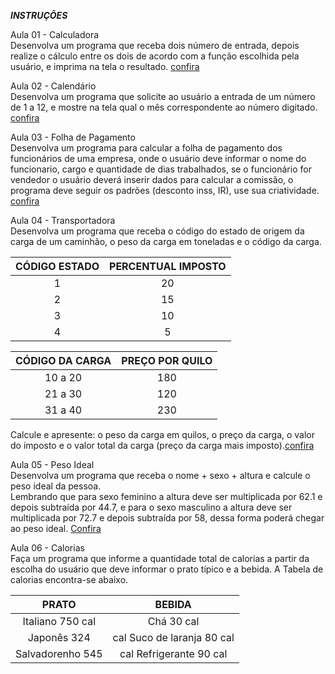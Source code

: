 **_INSTRUÇÕES_**

Aula 01 - Calculadora  
Desenvolva um programa que receba dois número de entrada, depois realize o cálculo entre os dois de acordo com a função escolhida pela usuário, e imprima na tela o resultado. [confira](https://github.com/alessandrocarvalhobrazil/Algoritmos-em-C/blob/master/Estrutura%20Case/Aula%20-%2001%20-%20Calculadora)

Aula 02 - Calendário  
Desenvolva um programa que solicite ao usuário a entrada de um número de 1 a 12, e mostre na tela qual o mês correspondente ao número digitado. [confira](https://github.com/alessandrocarvalhobrazil/Algoritmos-em-C/blob/master/Estrutura%20Case/Aula%20-%2002%20-%20Calendario)

Aula 03 - Folha de Pagamento  
Desenvolva um programa para calcular a folha de pagamento dos funcionários de uma empresa, onde o usuário deve informar o nome do funcionario, cargo e quantidade de dias trabalhados, se o funcionário for vendedor o usuário deverá inserir dados para calcular a comissão, o programa deve seguir os padrões (desconto inss, IR), use sua criatividade. [confira](https://github.com/alessandrocarvalhobrazil/Algoritmos-em-C/blob/master/Estrutura%20Case/Aula%20-%2003%20-%20Folha%20de%20Pagamento)

Aula 04 - Transportadora  
Desenvolva um programa que receba o código do estado de origem da carga de um
caminhão, o peso da carga em toneladas e o código da carga.

CÓDIGO ESTADO |PERCENTUAL IMPOSTO
:--------------:|:-----------------:
1| 20
2| 15
3| 10
4| 5

CÓDIGO DA CARGA| PREÇO POR QUILO
:--------------:|:----------------:
10 a 20 |180
21 a 30 |120
31 a 40 |230

Calcule e apresente: o peso da carga em quilos, o preço da carga, o valor do imposto
e o valor total da carga (preço da carga mais imposto).[confira](https://github.com/alessandrocarvalhobrazil/Algoritmos-em-C/blob/master/Estrutura%20Case/Aula%20-%2004%20-%20Transportadora)  

Aula 05 - Peso Ideal   
Desenvolva um programa que receba o nome + sexo + altura e calcule o peso ideal da pessoa.  
Lembrando que para sexo feminino a altura deve ser multiplicada por 62.1 e depois subtraída por 44.7, e para o sexo masculino a altura deve ser multiplicada por 72.7 e depois subtraída por 58, dessa forma poderá chegar ao peso ideal. [Confira](https://github.com/alessandrocarvalhobrazil/Algoritmos-em-C/blob/master/Estrutura%20Case/Aula%20-%2005%20-%20Peso%20ideal)

Aula 06 - Calorias  
Faça um programa que informe a quantidade total de calorias a partir da escolha do usuário que deve informar o prato típico e a bebida. A Tabela de calorias encontra-se abaixo.  

| PRATO | BEBIDA|
:------:|:------:
Italiano 750 cal | Chá 30 cal
Japonês 324 | cal Suco de laranja 80 cal
Salvadorenho 545 | cal Refrigerante 90 cal
